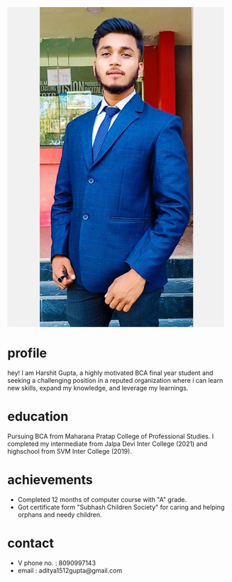 ![myportfolioimage](https://github.com/Jagrati14mishra/github-portfolio-Harshit-Gupta/blob/main/IMG_20240131_135528.jpg?raw=true)



<h1>profile</h1>
hey! I am Harshit Gupta, a highly motivated BCA final year student and seeking a challenging position in a reputed organization where i can learn new skills, expand my knowledge, and leverage my learnings.

<h1>education</h1> 
Pursuing BCA from Maharana Pratap College of Professional Studies. I completed my intermediate from Jalpa Devi Inter College (2021) and highschool from SVM Inter College (2019).

<h1>achievements</h1>
<ul>
 <li>Completed 12 months of computer course with "A" grade.</l1> 
 <li>Got certificate form "Subhash Children Society" for caring and helping orphans and needy children. </l2>
</ul>


<h1>contact</h1>
<ul>
 <li>V phone no. : 8090997143</li>
 <li> email : aditya1512gupta@gmail.com</li>
</ul>
 
